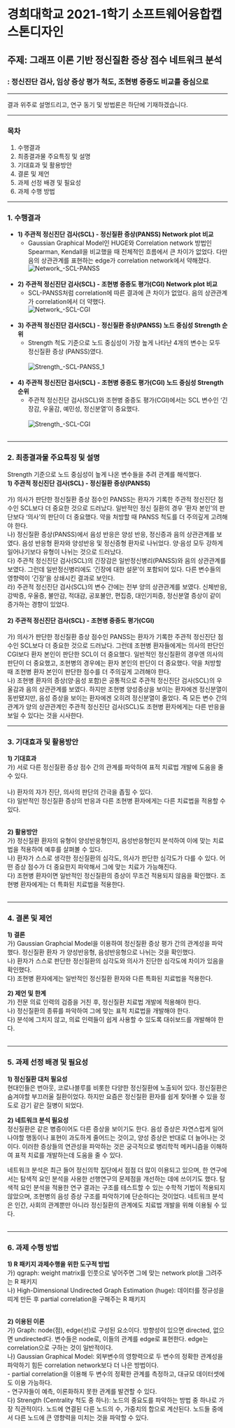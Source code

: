 # 경희대학교 2021-1학기 소프트웨어융합캡스톤디자인
## 주제: 그래프 이론 기반 정신질환 증상 점수 네트워크 분석
###       : 정신진단 검사, 임상 증상 평가 척도, 조현병 중증도 비교를 중심으로

------------

결과 위주로 설명드리고, 연구 동기 및 방법론은 하단에 기재하겠습니다.

------------

### 목차
1. 수행결과
2. 최종결과물 주요특징 및 설명
3. 기대효과 및 활용방안
4. 결론 및 제언
5. 과제 선정 배경 및 필요성
6. 과제 수행 방법

------------

### 1. 수행결과
  - **1) 주관적 정신진단 검사(SCL) - 정신질환 증상(PANSS) Network plot 비교**<br> 
     - Gaussian Graphical Model인 HUGE와 Correlation network 방법인 Spearman, Kendall을 비교했을 때 전체적인 흐름에서 큰 차이가 없었다. 다만 음의 상관관계를 표현하는 edge가 correlation network에서 약해졌다.  
     ![Network_-SCL-PANSS](https://user-images.githubusercontent.com/41279466/123580980-e43c4500-d815-11eb-9d8a-9154175aa67c.jpeg)<br><br>
  - **2) 주관적 정신진단 검사(SCL) - 조현병 중증도 평가(CGI) Network plot 비교**<br> 
     - SCL-PANSS처럼 correlation에 따른 결과에 큰 차이가 없었다. 음의 상관관계가 correlation에서 더 약했다.<br>
     ![Network_-SCL-CGI](https://user-images.githubusercontent.com/41279466/123580979-e3a3ae80-d815-11eb-8af5-85b49293f887.jpeg)<br><br>
  - **3) 주관적 정신진단 검사(SCL) - 정신질환 증상(PANSS) 노드 중심성 Strength 순위**<br> 
     - Strength 척도 기준으로 노드 중심성이 가장 높게 나타난 4개의 변수는 모두 정신질환 증상 (PANSS)였다.<br>  
     ![Strength_-SCL-PANSS_1](https://user-images.githubusercontent.com/41279466/123580977-e2728180-d815-11eb-9000-0eb46a048534.jpeg)<br><br>  
  - **4) 주관적 정신진단 검사(SCL) - 조현병 중증도 평가(CGI) 노드 중심성 Strength 순위**<br> 
     - 주관적 정신진단 검사(SCL)와 조현병 중증도 평가(CGI)에서는 SCL 변수인 ‘긴장감, 우울감, 예민성, 정신분열’이 중요했다.<br>   
     ![Strength_-SCL-CGI](https://user-images.githubusercontent.com/41279466/123580981-e4d4db80-d815-11eb-870c-a6800a56f785.jpeg)<br><br>      

------------

### 2. 최종결과물 주요특징 및 설명
  Strength 기준으로 노드 중심성이 높게 나온 변수들을 추려 관계를 해석했다.<br>
  **1) 주관적 정신진단 검사(SCL) - 정신질환 증상(PANSS)**<br><br>
     가) 의사가 판단한 정신질환 증상 점수인 PANSS는 환자가 기록한 주관적 정신진단 점수인 SCL보다 더 중요한 것으로 드러났다. 일반적인 정신 질환의 경우 ‘환자 본인’의 판단보다 ‘의사’의 판단이 더 중요했다. 약을 처방할 때 PANSS 척도를 더 주의깊게 고려해야 한다.<br>
     나) 정신질환 증상(PANSS)에서 음성 반응은 양성 반응, 정신증과 음의 상관관계를 보였다. 음성 반응형 환자와 양성반응 및 정신증형 환자로 나뉘었다. 양·음성 모두 강하게 일어나기보다 유형이 나뉘는 것으로 드러났다.<br>
     다) 주관적 정신진단 검사(SCL)의 긴장감은 일반정신병리(PANSS)와 음의 상관관계를 보였다. 그런데 일반정신병리에도 ‘긴장에 대한 설문’이 포함되어 있다. 다른 변수들의 영향력이 ‘긴장’을 상쇄시킨 결과로 보인다.<br>
     라) 주관적 정신진단 검사(SCL)의 변수 간에는 전부 양의 상관관계를 보였다. 신체반응, 강박증, 우울증, 불안감, 적대감, 공포불안, 편집증, 대인기피증, 정신분열 증상이 같이 증가하는 경향이 있었다.<br><br>
  **2) 주관적 정신진단 검사(SCL) - 조현병 중증도 평가(CGI)**<br><br> 
     가) 의사가 판단한 정신질환 증상 점수인 PANSS는 환자가 기록한 주관적 정신진단 점수인 SCL보다 더 중요한 것으로 드러났다. 그런데 조현병 환자들에게는 의사의 판단인 CGI보다 환자 본인이 판단한 SCL이 더 중요했다. 일반적인 정신질환의 경우엔 의사의 판단이 더 중요했고, 조현병의 경우에는 환자 본인의 판단이 더 중요했다. 약을 처방할 때 조현병 환자 본인이 판단한 점수를 더 주의깊게 고려해야 한다.<br>
     나) 조현병 환자의 증상(양·음성 포함)은 공통적으로 주관적 정신진단 검사(SCL)의 우울감과 음의 상관관계를 보였다. 하지만 조현병 양성증상을 보이는 환자에겐 정신분열이 동반됐지만, 음성 증상을 보이는 환자에겐 오히려 정신분열이 줄었다. 즉 모든 변수 간의 관계가 양의 상관관계인 주관적 정신진단 검사(SCL)도 조현병 환자에게는 다른 반응을 보일 수 있다는 것을 시사한다.<br>

------------

### 3. 기대효과 및 활용방안
**1) 기대효과<br>**
   가) 서로 다른 정신질환 증상 점수 간의 관계를 파악하여 표적 치료법 개발에 도움을 줄 수 있다.<br>  
   나) 환자의 자가 진단, 의사의 판단의 간극을 좁힐 수 있다.<br> 
   다) 일반적인 정신질환 증상의 반응과 다른 조현병 환자에게는 다른 치료법을 적용할 수 있다.<br><br>

**2) 활용방안<br>**
  가) 정신질환 환자의 유형이 양성반응형인지, 음성반응형인지 분석하여 이에 맞는 치료법을 적용하여 예후를 살펴볼 수 있다.<br>
  나) 환자가 스스로 생각한 정신질환의 심각도, 의사가 판단한 심각도가 다를 수 있다. 어떤 증상 점수가 더 중요한지 파악해서 그에 맞는 치료가 가능해진다.<br>
  다) 조현병 환자이면 일반적인 정신질환의 증상이 무조건 적용되지 않음을 확인했다. 조현병 환자에게는 더 특화된 치료법을 적용한다.<br><br>

------------

### 4. 결론 및 제언
**1) 결론<br>**
   가) Gaussian Graphcial Model을 이용하여 정신질환 증상 평가 간의 관계성을 파악했다. 정신질환 환자 가 양성반응형, 음성반응형으로 나뉘는 것을 확인했다.<br>
   나) 환자가 스스로 판단한 정신질환의 심각도와 의사가 진단한 심각도에 차이가 있음을 확인했다.<br>
   다) 조현병 환자에게는 일반적인 정신질환 환자와 다른 특화된 치료법을 적용한다.<br>

**2) 제언 및 한계<br>**
   가) 전문 의료 인력의 검증을 거친 후, 정신질환 치료법 개발에 적용해야 한다.<br>
   나) 정신질환의 종류를 파악하여 그에 맞는 표적 치료법을 개발해야 한다.<br>
   다) 분석에 그치지 않고, 의료 인력들이 쉽게 사용할 수 있도록 대쉬보드를 개발해야 한다.<br><br>
     

------------

### 5. 과제 선정 배경 및 필요성
**1) 정신질환 대처 필요성**<br>
   현대인들은 번아웃, 코로나블루를 비롯한 다양한 정신질환에 노출되어 있다. 정신질환은 숨겨야할 부끄러울 질환이었다. 하지만 요즘은 정신질환 환자를 쉽게 찾아볼 수 있을 정도로 감기 같은 질병이 되었다.<br>

 **2) 네트워크 분석 필요성**<br>
   정신질환은 같은 병증이어도 다른 증상을 보이기도 한다. 음성 증상은 자연스럽게 일어나야할 행동이나 표현이 과도하게 줄어드는 것이고, 양성 증상은 반대로 더 늘어나는 것이다. 이러한 증상들의 연관성을 파악하는 것은 궁극적으로 병리학적 메커니즘을 이해하여 표적 치료를 개발하는데 도움을 줄 수 있다.<br>

   네트워크 분석은 최근 들어 정신의학 집단에서 점점 더 많이 이용되고 있으며, 한 연구에서는 탐색적 요인 분석을 사용한 선행연구의 문제점을 개선하는 데에 쓰이기도 했다. 탐색적 요인 분석을 적용한 연구 결과는 구조를 테스트할 수 있는 수학적 기법이 적용되지 않았으며, 조현병의 음성 증상 구조를 파악하기에 단순하다는 것이었다. 네트워크 분석은 인간, 사회의 관계뿐만 아니라 정신질환의 관계에도 치료법 개발을 위해 이용될 수 있다.<br><br>

------------

### 6. 과제 수행 방법
**1) R 패키지 과제수행을 위한 도구적 방법**<br>
    가) qgraph: weight matrix를 인풋으로 넣어주면 그에 맞는 network plot을 그려주는 R 패키지<br> 
    나) High-Dimensional Undirected Graph Estimation (huge): 데이터를 정규성을 띠게 만든 후 partial correlation을 구해주는 R 패키지<br><br>

 **2) 이용된 이론**<br>
    가) Graph: node(점), edge(선)로 구성된 요소이다. 방향성이 있으면 directed, 없으면 undirected다. 변수들은 node로, 이들의 관계를 edge로 표현한다. edge는 correlation으로 구하는 것이 일반적이다.<br>
    나) Gaussian Graphical Model: 외부변수의 영향력으로 두 변수의 정확한 관계성을 파악하기 힘든 correlation network보다 더 나은 방법이다.<br> 
       - partial correlation을 이용해 두 변수의 정확한 관계를 측정하고, 대규모 데이터셋에도 이용 가능하다.<br>
       - 연구자들이 예측, 이론화하지 못한 관계를 발견할 수 있다.<br>
    다) Strength (Centrality 척도 중 하나): 노드의 중요도를 파악하는 방법 중 하나로 가장 직관적이다. 노드에 연결된 다른 노드의 수, 가중치의 합으로 계산된다. 노드들 중에서 다른 노드에 큰 영향력을 미치는 것을 파악할 수 있다.<br>
